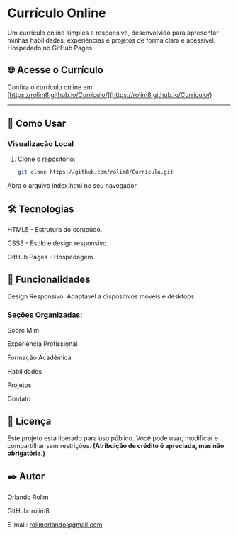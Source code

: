# Currículo Online

Um currículo online simples e responsivo, desenvolvido para apresentar minhas habilidades, experiências e projetos de forma clara e acessível. Hospedado no GitHub Pages.

## 🌐 Acesse o Currículo

Confira o currículo online em:  
[https://rolim8.github.io/Curriculo/](https://rolim8.github.io/Curriculo/)

---

## 🚀 Como Usar

### Visualização Local

1. Clone o repositório:
   ```bash
   git clone https://github.com/rolim8/Curriculo.git
Abra o arquivo index.html no seu navegador.

## 🛠️ Tecnologias
HTML5 - Estrutura do conteúdo.

CSS3 - Estilo e design responsivo.

GitHub Pages - Hospedagem.

## 🎨 Funcionalidades
Design Responsivo: Adaptável a dispositivos móveis e desktops.

### Seções Organizadas:

Sobre Mim

Experiência Profissional

Formação Acadêmica

Habilidades

Projetos

Contato

## 📄 Licença
Este projeto está liberado para uso público.
Você pode usar, modificar e compartilhar sem restrições.
**(Atribuição de crédito é apreciada, mas não obrigatória.)**

## ✒️ Autor
Orlando Rolim

GitHub: rolim8

E-mail: rolimorlando@gmail.com
